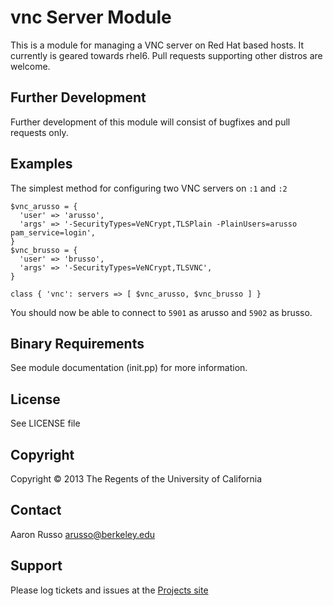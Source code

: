 # vnc Server Module #

This is a module for managing a VNC server on Red Hat based hosts.  It currently
is geared towards rhel6. Pull requests supporting other distros are welcome.

## Further Development ##

Further development of this module will consist of bugfixes and pull requests
only.

## Examples ##

The simplest method for configuring two VNC servers on `:1` and `:2`

    $vnc_arusso = {
      'user' => 'arusso',
      'args' => '-SecurityTypes=VeNCrypt,TLSPlain -PlainUsers=arusso pam_service=login',
    }
    $vnc_brusso = {
      'user' => 'brusso',
      'args' => '-SecurityTypes=VeNCrypt,TLSVNC',
    }

    class { 'vnc': servers => [ $vnc_arusso, $vnc_brusso ] }

You should now be able to connect to `5901` as arusso and `5902` as brusso.


Binary Requirements
-------------------

See module documentation (init.pp) for more information.

License
-------

See LICENSE file

Copyright
---------

Copyright &copy; 2013 The Regents of the University of California

Contact
-------

Aaron Russo <arusso@berkeley.edu>

Support
-------

Please log tickets and issues at the
[Projects site](https://github.com/arusso/puppet-vnc/issues/)
